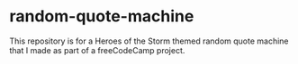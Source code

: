 # random-quote-machine
This repository is for a Heroes of the Storm themed random quote machine that I made as part of a freeCodeCamp project.
